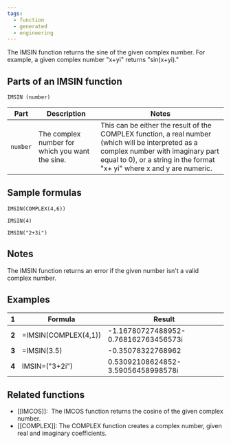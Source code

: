 ```yaml
---
tags:
  - function
  - generated
  - engineering
---
```


The IMSIN function returns the sine of the given complex number. For example, a given complex number "x+yi" returns "sin(x+yi)."

Parts of an IMSIN function
--------------------------

`IMSIN (number)`

| Part | Description | Notes |
| --- | --- | --- |
| `number` | The complex number for which you want the sine. | This can be either the result of the COMPLEX function, a real number (which will be interpreted as a complex number with imaginary part equal to 0), or a string in the format "x+ yi" where x and y are numeric. |

Sample formulas
---------------

`IMSIN(COMPLEX(4,6))`

`IMSIN(4)`

`IMSIN("2+3i")`

Notes
-----

The IMSIN function returns an error if the given number isn't a valid complex number.

Examples
--------

| 1 | Formula | Result |
| --- | --- | --- |
| **2** | =IMSIN(COMPLEX(4,1)) | -1.16780727488952-0.768162763456573i |
| **3** | =IMSIN(3.5) | -0.35078322768962 |
| **4** | IMSIN=("3+2i") | 0.53092108624852-3.59056458998578i |

Related functions
-----------------

* [[IMCOS]]:  The IMCOS function returns the cosine of the given complex number.
* [[COMPLEX]]: The COMPLEX function creates a complex number, given real and imaginary coefficients.